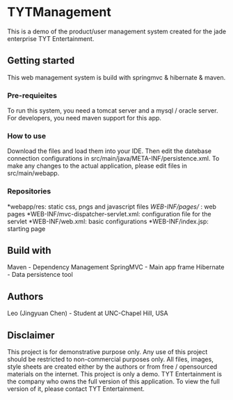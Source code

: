 # TYTManagement
This is a demo of the product/user management system created for the jade enterprise TYT Entertainment. 

## Getting started
This web management system is build with springmvc & hibernate & maven.

### Pre-requieites
To run this system, you need a tomcat server and a mysql / oracle server. For developers, you need maven support for this app.

### How to use
Download the files and load them into your IDE. Then edit the datebase connection configurations in src/main/java/META-INF/persistence.xml.
To make any changes to the actual application, please edit files in src/main/webapp.

### Repositories
*webapp/res: static css, pngs and javascript files
*WEB-INF/pages/* : web pages
*WEB-INF/mvc-dispatcher-servlet.xml: configuration file for the servlet
*WEB-INF/web.xml: basic configurations
*WEB-INF/index.jsp: starting page

## Build with
Maven - Dependency Management
SpringMVC - Main app frame
Hibernate - Data persistence tool

## Authors
Leo (Jingyuan Chen) - Student at UNC-Chapel Hill, USA

## Disclaimer
This project is for demonstrative purpose only. Any use of this project should be restricted to non-commercial purposes only. 
All files, images, style sheets are created either by the authors or from free / opensourced materials on the internet. 
This project is only a demo. TYT Entertainment is the company who owns the full version of this application. To view the full version of it, please
contact TYT Entertainment.

